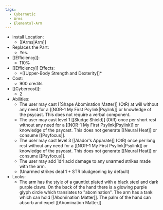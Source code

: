 ```yaml
---
tags:
  - Cybernetic
  - Arms
  - Elemental-Arm
---
```

* Install Location:
	* [[Arms|Arm]]
* Replaces the Part:
	* Yes.
* [[Efficiency]]:
	* 110%
* [[Efficiency]] Effects:
	* +[[Upper-Body Strength and Dexterity]]*
* Cost:
	* 900 credits
* [[Cybercost]]:
	* 2
* Abilities:
	* The user may cast [[Shape Abomination Matter]] (OtR) at will without any need for a [[NOR-1 My First Psylink|Psylink]] or knowledge of the psycast. This does not require a verbal component.
	* The user may cast level 1 [[Sludge Shield]] (OtR) once per short rest without any need for a [[NOR-1 My First Psylink|Psylink]] or knowledge of the psycast. This does not generate [[Neural Heat]] or consume [[Psyfocus]].
	* The user may cast level 3 [[Alador's Apparate]] (OtR) once per long rest without any need for a [[NOR-1 My First Psylink|Psylink]] or knowledge of the psycast. This does not generate [[Neural Heat]] or consume [[Psyfocus]].
	* The user may add 1d4 acid damage to any unarmed strikes made with the arm.
	* (Unarmed strikes deal 1 + STR bludgeoning by default)
* Looks:
	* The arm has the style of a gauntlet plated with a black steel and dark purple claws. On the back of the hand there is a glowing purple glyph circle which translates to "abomination". The arm has a tank which can hold [[Abomination Matter]]. The palm of the hand can absorb and expel [[Abomination Matter]].